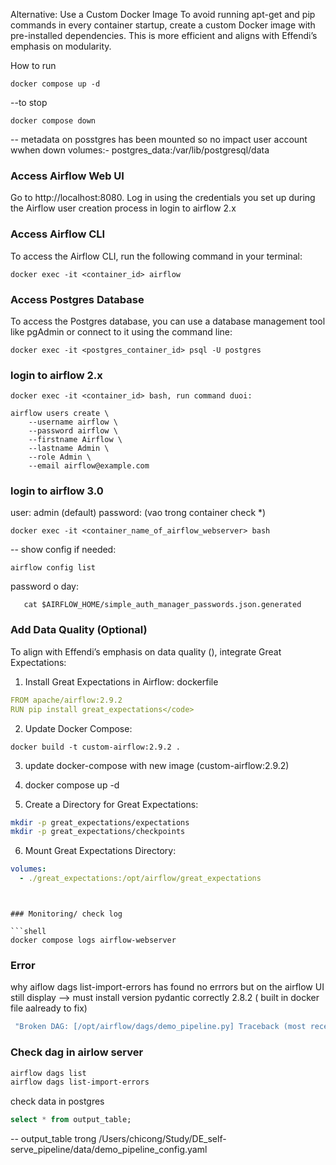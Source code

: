 Alternative: Use a Custom Docker Image
To avoid running apt-get and pip commands in every container startup, create a custom Docker image with pre-installed dependencies. This is more efficient and aligns with Effendi’s emphasis on modularity.

How to run
```shell
docker compose up -d
```
--to stop
```shell
docker compose down
```
 -- metadata on posstgres has been mounted so no impact user account wwhen down     volumes:- postgres_data:/var/lib/postgresql/data

### Access Airflow Web UI
Go to http://localhost:8080. Log in using the credentials you set up during the Airflow user creation process in login to airflow 2.x

### Access Airflow CLI
To access the Airflow CLI, run the following command in your terminal:
```shell
docker exec -it <container_id> airflow
```

### Access Postgres Database
To access the Postgres database, you can use a database management tool like pgAdmin or connect to it using the command line:
```shell
docker exec -it <postgres_container_id> psql -U postgres
```

### login to airflow 2.x
```shell
docker exec -it <container_id> bash, run command duoi:
```
```shell
airflow users create \
    --username airflow \
    --password airflow \
    --firstname Airflow \
    --lastname Admin \
    --role Admin \
    --email airflow@example.com
```

### login to airflow 3.0

user: admin (default)
password: (vao trong container check *)
```shell
docker exec -it <container_name_of_airflow_webserver> bash
```
-- show config if needed: 
```shell
airflow config list
```
password o day:
```shell
   cat $AIRFLOW_HOME/simple_auth_manager_passwords.json.generated
   ```




### Add Data Quality (Optional)
To align with Effendi’s emphasis on data quality (), integrate Great Expectations:

1. Install Great Expectations in Airflow:
dockerfile

```yml
FROM apache/airflow:2.9.2
RUN pip install great_expectations</code>
```

2. Update Docker Compose:
```shell
docker build -t custom-airflow:2.9.2 .
```
3. update docker-compose with new image (custom-airflow:2.9.2)

4. docker compose up -d

5. Create a Directory for Great Expectations:

```bash
mkdir -p great_expectations/expectations
mkdir -p great_expectations/checkpoints
```
6. Mount Great Expectations Directory:
```yml
volumes:
  - ./great_expectations:/opt/airflow/great_expectations
```
```


### Monitoring/ check log

```shell
docker compose logs airflow-webserver
```






### Error
why aiflow dags list-import-errors has found no errrors but on the airflow UI still display 
--> must install version pydantic correctly 2.8.2 ( built in docker file aalready to fix)
```sh
 "Broken DAG: [/opt/airflow/dags/demo_pipeline.py] Traceback (most recent call last): File "/home/airflow/.local/lib/python3.12/site-packages/pydantic/v1/typing.py", line 520, in update_field_forward_refs field.type_ = evaluate_forwardref(field.type_, globalns, localns or None) ^^^^^^^^^^^^^^^^^^^^^^^^^^^^^^^^^^^^^^^^^^^^^^^^^^^^^^^^^^^ File "/home/airflow/.local/lib/python3.12/site-packages/pydantic/v1/typing.py", line 66, in evaluate_forwardref return cast(Any, type_)._evaluate(globalns, localns, set()) ^^^^^^^^^^^^^^^^^^^^^^^^^^^^^^^^^^^^^^^^^^^^^^^^^^^^ TypeError: ForwardRef._evaluate() missing 1 required keyword-only argument: 'recursive_guard'"
 ```



### Check dag in airlow server

```sh
airflow dags list
airflow dags list-import-errors
```

check data in postgres
```sql
select * from output_table; 
```
-- output_table trong /Users/chicong/Study/DE_self-serve_pipeline/data/demo_pipeline_config.yaml